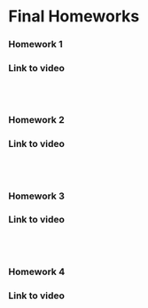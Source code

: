 <h1>Final Homeworks</h1>

<h3>Homework 1</h3>
<h3>Link to video</h3>
<br><br>
<h3>Homework 2</h3>
<h3>Link to video</h3>
<br><br>
<h3>Homework 3</h3>
<h3>Link to video</h3>
<br><br>
<h3>Homework 4</h3>
<h3>Link to video</h3>
